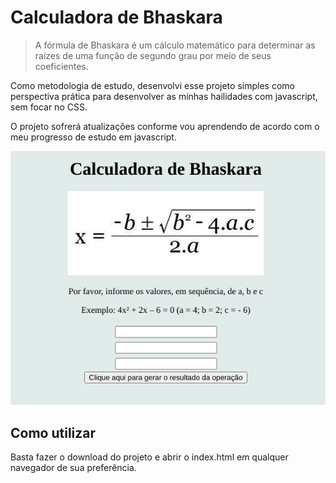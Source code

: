 
# Calculadora de Bhaskara
> A fórmula de Bhaskara é um cálculo matemático para determinar as raízes de uma função de segundo grau por meio de seus coeficientes.

Como metodologia de estudo, desenvolvi esse projeto simples como perspectiva prática para desenvolver as minhas hailidades com javascript, sem focar no CSS.

O projeto sofrerá atualizações conforme vou aprendendo de acordo com o meu progresso de estudo em javascript.

![alt text](img/demonstrativo.png)

## Como utilizar

Basta fazer o download do projeto e abrir o index.html em qualquer navegador de sua preferência.
